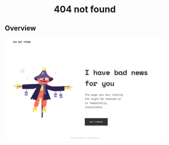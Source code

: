 <!-- Please update value in the {}  -->

<h1 align="center">404 not found</h1>

<!-- OVERVIEW -->

## Overview

![screenshot](./scrrenshot.png)
